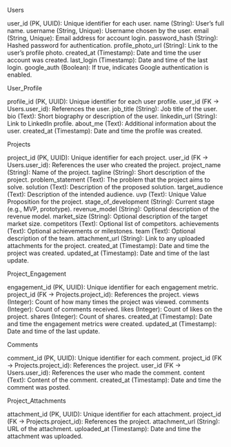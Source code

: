 Users

user_id (PK, UUID): Unique identifier for each user.
name (String): User’s full name.
username (String, Unique): Username chosen by the user.
email (String, Unique): Email address for account login.
password_hash (String): Hashed password for authentication.
profile_photo_url (String): Link to the user’s profile photo.
created_at (Timestamp): Date and time the user account was created.
last_login (Timestamp): Date and time of the last login.
google_auth (Boolean): If true, indicates Google authentication is enabled.

User_Profile

profile_id (PK, UUID): Unique identifier for each user profile.
user_id (FK -> Users.user_id): References the user.
job_title (String): Job title of the user.
bio (Text): Short biography or description of the user.
linkedin_url (String): Link to LinkedIn profile.
about_me (Text): Additional information about the user.
created_at (Timestamp): Date and time the profile was created.

Projects

project_id (PK, UUID): Unique identifier for each project.
user_id (FK -> Users.user_id): References the user who created the project.
project_name (String): Name of the project.
tagline (String): Short description of the project.
problem_statement (Text): The problem that the project aims to solve.
solution (Text): Description of the proposed solution.
target_audience (Text): Description of the intended audience.
uvp (Text): Unique Value Proposition for the project.
stage_of_development (String): Current stage (e.g., MVP, prototype).
revenue_model (String): Optional description of the revenue model.
market_size (String): Optional description of the target market size.
competitors (Text): Optional list of competitors.
achievements (Text): Optional achievements or milestones.
team (Text): Optional description of the team.
attachment_url (String): Link to any uploaded attachments for the project.
created_at (Timestamp): Date and time the project was created.
updated_at (Timestamp): Date and time of the last update.

Project_Engagement

engagement_id (PK, UUID): Unique identifier for each engagement metric.
project_id (FK -> Projects.project_id): References the project.
views (Integer): Count of how many times the project was viewed.
comments (Integer): Count of comments received.
likes (Integer): Count of likes on the project.
shares (Integer): Count of shares.
created_at (Timestamp): Date and time the engagement metrics were created.
updated_at (Timestamp): Date and time of the last update.

Comments

comment_id (PK, UUID): Unique identifier for each comment.
project_id (FK -> Projects.project_id): References the project.
user_id (FK -> Users.user_id): References the user who made the comment.
content (Text): Content of the comment.
created_at (Timestamp): Date and time the comment was posted.

Project_Attachments

attachment_id (PK, UUID): Unique identifier for each attachment.
project_id (FK -> Projects.project_id): References the project.
attachment_url (String): URL of the attachment.
uploaded_at (Timestamp): Date and time the attachment was uploaded.
